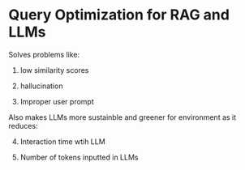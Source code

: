 # Query Optimization for RAG and LLMs
Solves problems like:

1) low similarity scores

2) hallucination

3) Improper user prompt

Also makes LLMs more sustainble and greener for environment as it reduces: 

4) Interaction time wtih LLM

5) Number of tokens inputted in LLMs
   
